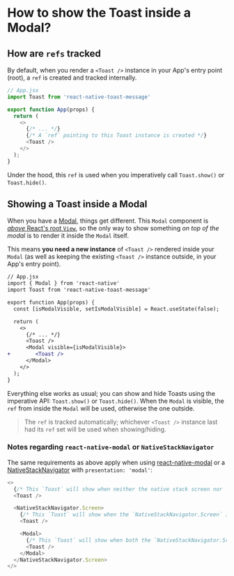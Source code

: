 # How to show the Toast inside a Modal?

## How are `refs` tracked

By default, when you render a `<Toast />` instance in your App's entry point (root), a `ref` is created and tracked internally.

```js
// App.jsx
import Toast from 'react-native-toast-message'

export function App(props) {
  return (
    <>
      {/* ... */}
      {/* A `ref` pointing to this Toast instance is created */}
      <Toast />
    </>
  );
}
```

Under the hood, this `ref` is used when you imperatively call `Toast.show()` or `Toast.hide()`.

## Showing a Toast inside a Modal

When you have a [Modal](https://reactnative.dev/docs/modal), things get different. This `Modal` component is [_above_ React's root `View`](https://stackoverflow.com/questions/39766350/bring-view-on-top-of-modal-using-zindex-style-with-react-native), so the only way to show something _on top of the modal_ is to render it inside the `Modal` itself.

This means **you need a new instance** of `<Toast />` rendered inside your `Modal` (as well as keeping the existing `<Toast />` instance outside, in your App's entry point).

```diff
// App.jsx
import { Modal } from 'react-native'
import Toast from 'react-native-toast-message'

export function App(props) {
  const [isModalVisible, setIsModalVisible] = React.useState(false);

  return (
    <>
      {/* ... */}
      <Toast />
      <Modal visible={isModalVisible}>
+        <Toast />
      </Modal>
    </>
  );
}
```

Everything else works as usual; you can show and hide Toasts using the imperative API: `Toast.show()` or `Toast.hide()`. When the `Modal` is visible, the `ref` from inside the `Modal` will be used, otherwise the one outside.

> The `ref` is tracked automatically; whichever `<Toast />` instance last had its `ref` set will be used when showing/hiding.

### Notes regarding `react-native-modal` or `NativeStackNavigator`

The same requirements as above apply when using [react-native-modal](https://github.com/react-native-modal/react-native-modal) or a [NativeStackNavigator](https://reactnavigation.org/docs/native-stack-navigator#presentation) with `presentation: 'modal'`:

```js
<>
  {/* This `Toast` will show when neither the native stack screen nor `Modal` are presented */}
  <Toast />

  <NativeStackNavigator.Screen>
    {/* This `Toast` will show when the `NativeStackNavigator.Screen` is visible, but the `Modal` is NOT visible. */}
    <Toast />

    <Modal>
      {/* This `Toast` will show when both the `NativeStackNavigator.Screen` and the `Modal` are visible. */}
      <Toast />
    </Modal>
  </NativeStackNavigator.Screen>
</>
```